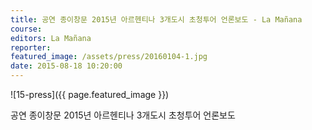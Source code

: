 ```yaml
---
title: 공연 종이창문 2015년 아르헨티나 3개도시 초청투어 언론보도 - La Mañana
course: 
editors: La Mañana
reporter: 
featured_image: /assets/press/20160104-1.jpg
date: 2015-08-18 10:20:00
---
```


![15-press]({{ page.featured_image }})

공연 종이창문 2015년 아르헨티나 3개도시 초청투어 언론보도
